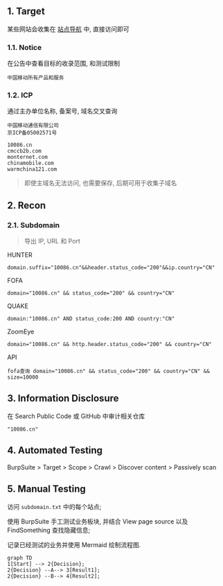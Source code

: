 ## 1. Target

某些网站会收集在 [站点导航](https://www.10086.cn/web_notice/navigation/) 中, 直接访问即可

### 1.1. Notice

在公告中查看目标的收录范围, 和测试限制

```
中国移动所有产品和服务
```

### 1.2. ICP

通过主办单位名称, 备案号, 域名交叉查询

```
中国移动通信有限公司
京ICP备05002571号

10086.cn
cmccb2b.com
monternet.com
chinamobile.com
warmchina121.com
```

> 即使主域名无法访问, 也需要保存, 后期可用于收集子域名

## 2. Recon

### 2.1. Subdomain

> 导出 IP, URL 和 Port

HUNTER

```
domain.suffix="10086.cn"&&header.status_code="200"&&ip.country="CN"
```

FOFA

```
domain="10086.cn" && status_code="200" && country="CN"
```

QUAKE

```
domain:"10086.cn" AND status_code:200 AND country:"CN"
```

ZoomEye

```
domain="10086.cn" && http.header.status_code="200" && country="CN"
```

API

```
fofa查询 domain="10086.cn" && status_code="200" && country="CN" && size=10000
```

## 3. Information Disclosure

在 Search Public Code 或 GitHub 中审计相关仓库

```
"10086.cn"
```

## 4. Automated Testing

BurpSuite > Target > Scope > Crawl > Discover content > Passively scan

## 5. Manual Testing

访问 `subdomain.txt` 中的每个站点;

使用 BurpSuite 手工测试业务板块, 并结合 View page source 以及 FindSomething 查找隐藏信息;

记录已经测试的业务并使用 Mermaid 绘制流程图.

```mermaid
graph TD
1[Start] --> 2{Decision};
2{Decision} --A--> 3[Result1];
2{Decision} --B--> 4[Result2];
```
